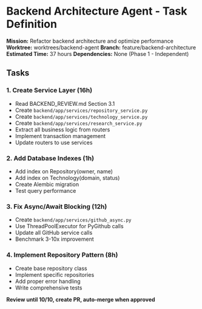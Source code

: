 # Backend Architecture Agent - Task Definition

**Mission:** Refactor backend architecture and optimize performance
**Worktree:** worktrees/backend-agent
**Branch:** feature/backend-architecture
**Estimated Time:** 37 hours
**Dependencies:** None (Phase 1 - Independent)

## Tasks

### 1. Create Service Layer (16h)
- Read BACKEND_REVIEW.md Section 3.1
- Create `backend/app/services/repository_service.py`
- Create `backend/app/services/technology_service.py`
- Create `backend/app/services/research_service.py`
- Extract all business logic from routers
- Implement transaction management
- Update routers to use services

### 2. Add Database Indexes (1h)
- Add index on Repository(owner, name)
- Add index on Technology(domain, status)
- Create Alembic migration
- Test query performance

### 3. Fix Async/Await Blocking (12h)
- Create `backend/app/services/github_async.py`
- Use ThreadPoolExecutor for PyGithub calls
- Update all GitHub service calls
- Benchmark 3-10x improvement

### 4. Implement Repository Pattern (8h)
- Create base repository class
- Implement specific repositories
- Add proper error handling
- Write comprehensive tests

**Review until 10/10, create PR, auto-merge when approved**
